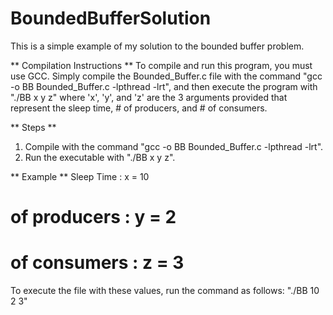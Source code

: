 # BoundedBufferSolution

This is a simple example of my solution to the bounded buffer problem. 

 ** Compilation Instructions **
 To compile and run this program, you must use GCC.
 Simply compile the Bounded_Buffer.c file with
 the command "gcc -o BB Bounded_Buffer.c -lpthread -lrt", and
 then execute the program with "./BB x y z"
 where 'x', 'y', and 'z' are the 3 arguments provided
 that represent the sleep time, # of producers, 
 and # of consumers.

 ** Steps **
 1. Compile with the command "gcc -o BB Bounded_Buffer.c -lpthread -lrt".
 2. Run the executable with "./BB x y z".

 ** Example ** 
 Sleep Time : x = 10
 # of producers : y = 2
 # of consumers : z = 3

 To execute the file with these values, run the command as follows:
 "./BB 10 2 3"
